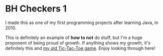# BH Checkers 1 #

I made this as one of my first programming projects after learning Java, in 2010.

This is definitely an example of **how to not** do stuff, but I'm a huge proponent of being proud of growth. If anything shows my growth, it's definitely this and [my old Tic-Tac-Toe game](https://github.com/BenLeggiero/TicTacToe). Enjoy looking through here!

